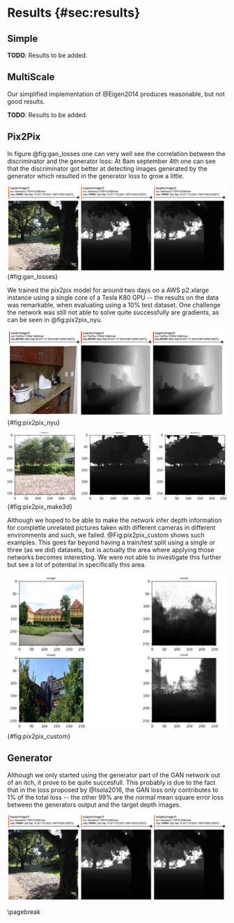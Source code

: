 # Results  {#sec:results}

## Simple

**TODO**: Results to be added.

## MultiScale

Our simplified implementation of @Eigen2014 produces reasonable, but not good results.

**TODO**: Results to be added.


## Pix2Pix

In figure @fig:gan_losses one can very well see the correlation between the discriminator and the generator loss: At 8am september 4th one can see that the discriminator got better at detecting images generated by the generator which resulted in the generator loss to grow a little.

![Generator and discriminator losses from the Pix2Pix model as exponential moving averages over two days of training. Regarding the overall goal of generating realistic depth maps, lower loss values are always better for the generator and a value of 0.5 to be desired for the discriminator.](assets/generator_results.png){#fig:gan_losses}

We trained the pix2pix model for around two days on a AWS p2.xlarge instance using a single core of a Tesla K80 GPU -- the results on the data was remarkable, when evaluating using a 10% test dataset. One challenge the network was still not able to solve quite successfully are gradients, as can be seen in @fig:pix2pix_nyu.

![Results from the `Pix2Pix` model on NYU trained using the `Merged` dataset](assets/pix2pix_results_merged.png){#fig:pix2pix_nyu}

![Results from the `Pix2Pix` model on Make3D trained using the `Merged` dataset](assets/pix2pix_results_merged3.png){#fig:pix2pix_make3d}

Although we hoped to be able to make the network infer depth information for completle unrelated pictures taken with different cameras in different environments and such, we failed. @Fig:pix2pix_custom shows such examples. This goes far beyond having a train/test split using a single or three (as we did) datasets, but is actually the area where applying those networks becomes interesting. We were not able to investigate this further but see a lot of potential in specifically this area.

![Results from the `Pix2Pix` model on unrelated images](assets/pix2pix_results_custom.png){#fig:pix2pix_custom}


## Generator
Although we only started using the generator part of the GAN network out of an itch, it prove to be quite succesfull. This probably is due to the fact that in the loss proposed by @Isola2016, the GAN loss only contributes to 1% of the total loss -- the other 99% are the normal mean square error loss between the generators output and the target depth images.

![Results from the `Generator` model](assets/generator_results.png)


\pagebreak
